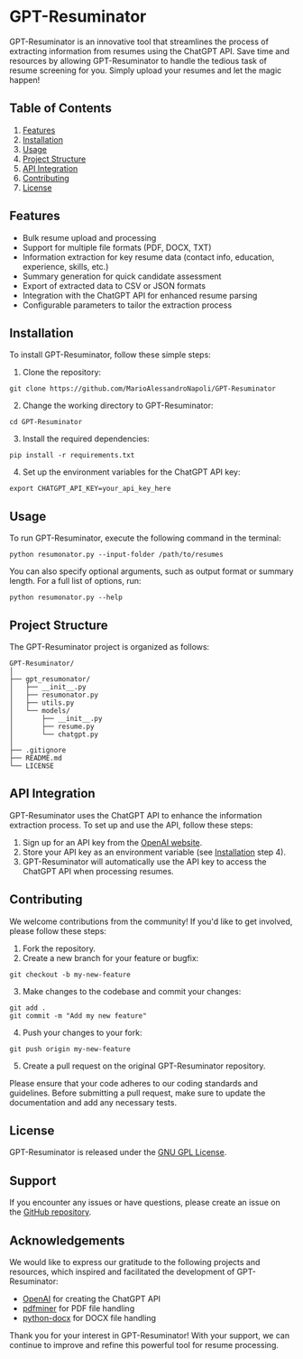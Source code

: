 # GPT-Resuminator

GPT-Resuminator is an innovative tool that streamlines the process of extracting information from resumes using the ChatGPT API. Save time and resources by allowing GPT-Resuminator to handle the tedious task of resume screening for you. Simply upload your resumes and let the magic happen!

## Table of Contents
1. [Features](#features)
2. [Installation](#installation)
3. [Usage](#usage)
4. [Project Structure](#project-structure)
5. [API Integration](#api-integration)
6. [Contributing](#contributing)
7. [License](#license)

## Features
- Bulk resume upload and processing
- Support for multiple file formats (PDF, DOCX, TXT)
- Information extraction for key resume data (contact info, education, experience, skills, etc.)
- Summary generation for quick candidate assessment
- Export of extracted data to CSV or JSON formats
- Integration with the ChatGPT API for enhanced resume parsing
- Configurable parameters to tailor the extraction process

## Installation
To install GPT-Resuminator, follow these simple steps:

1. Clone the repository:
```
git clone https://github.com/MarioAlessandroNapoli/GPT-Resuminator
```

2. Change the working directory to GPT-Resuminator:
```
cd GPT-Resuminator
```

3. Install the required dependencies:
```
pip install -r requirements.txt
```

4. Set up the environment variables for the ChatGPT API key:
```
export CHATGPT_API_KEY=your_api_key_here
```

## Usage
To run GPT-Resuminator, execute the following command in the terminal:
```
python resumonator.py --input-folder /path/to/resumes
```

You can also specify optional arguments, such as output format or summary length. For a full list of options, run:
```
python resumonator.py --help
```

## Project Structure
The GPT-Resuminator project is organized as follows:

```
GPT-Resuminator/
│
├── gpt_resumonator/
│   ├── __init__.py
│   ├── resumonator.py
│   ├── utils.py
│   └── models/
│       ├── __init__.py
│       ├── resume.py
│       └── chatgpt.py
│
├── .gitignore
├── README.md
└── LICENSE
```

## API Integration
GPT-Resuminator uses the ChatGPT API to enhance the information extraction process. To set up and use the API, follow these steps:

1. Sign up for an API key from the [OpenAI website](https://beta.openai.com/signup/).
2. Store your API key as an environment variable (see [Installation](#installation) step 4).
3. GPT-Resuminator will automatically use the API key to access the ChatGPT API when processing resumes.

## Contributing
We welcome contributions from the community! If you'd like to get involved, please follow these steps:

1. Fork the repository.
2. Create a new branch for your feature or bugfix:
```
git checkout -b my-new-feature
```

3. Make changes to the codebase and commit your changes:
```
git add .
git commit -m "Add my new feature"
```

4. Push your changes to your fork:
```
git push origin my-new-feature
```

5. Create a pull request on the original GPT-Resuminator repository.

Please ensure that your code adheres to our coding standards and guidelines. Before submitting a pull request, make sure to update the documentation and add any necessary tests.

## License
GPT-Resuminator is released under the [GNU GPL License](https://github.com/MarioAlessandroNapoli/GPT-Resuminator/blob/main/LICENSE).

## Support
If you encounter any issues or have questions, please create an issue on the [GitHub repository](https://github.com/MarioAlessandroNapoli/GPT-Resuminator/issues).

## Acknowledgements
We would like to express our gratitude to the following projects and resources, which inspired and facilitated the development of GPT-Resuminator:

- [OpenAI](https://openai.com/) for creating the ChatGPT API
- [pdfminer](https://github.com/pdfminer/pdfminer.six) for PDF file handling
- [python-docx](https://github.com/python-openxml/python-docx) for DOCX file handling

Thank you for your interest in GPT-Resuminator! With your support, we can continue to improve and refine this powerful tool for resume processing.
